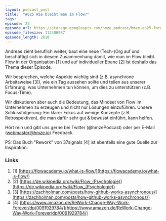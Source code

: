 ```yaml
---
layout: podcast_post
title:  "#025 Wie bleibt man im Flow?"
tags:
episode: 25
episode_url: https://storage.googleapis.com/hmze_podcast/hmze-ep25-forward.mp3
episode_filesize: 112406987
episode_length: 2810
---
```


Andreas zieht beruflich weiter, baut eine neue (Tech-)Org auf und beschäftigt sich in diesem Zusammenhang damit, wie man im Flow bleibt. Flow in der Organisation [1] und auf individueller Ebene [2] ist deshalb das Thema dieser Episode.

Wir besprechen, welche Aspekte wichtig sind (z.B. asynchrone Arbeitsweise [3]), wie ein Tag aussehen sollte und teilen aus unserer Erfahrung, was Unternehmen tun können, um dies zu unterstützen (z.B. Focus-Time).

Wir diskutieren aber auch die Bedeutung, das Mindset von Flow im Unternehmen zu erzeugen und nicht nur Lösungen einzuführen. Unsere Schlussfolgerung: Ein klarer Fokus auf wenige Konzepte (z.B. Retrospektiven), die man dafür sehr gut & bewusst einführt, kann helfen.

Hört rein und gibt uns gerne bei Twitter (@hmzePodcast) oder per E-Mail (webmaster@hmze.io) Feedback.

PS: Das Buch "Rework" von 37signals [4] ist ebenfalls eine gute Quelle zur Inspiration.

### Links ###
1. [1] [https://flowacademy.io/what-is-flow/](https://flowacademy.io/what-is-flow/)
2. [2] [https://de.wikipedia.org/wiki/Flow_(Psychologie)](https://de.wikipedia.org/wiki/Flow_(Psychologie))
3. [3] [https://zachholman.com/posts/how-github-works-asynchronous/](https://zachholman.com/posts/how-github-works-asynchronous/)
4. [4] [https://www.amazon.de/ReWork-Change-Way-Work-Forever/dp/0091929784/](https://www.amazon.de/ReWork-Change-Way-Work-Forever/dp/0091929784/)